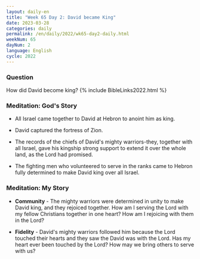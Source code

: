 ```yaml
---
layout: daily-en
title: "Week 65 Day 2: David became King"
date: 2023-03-28
categories: daily
permalink: /en/daily/2022/wk65-day2-daily.html
weekNum: 65
dayNum: 2
language: English
cycle: 2022
---
```


### Question     
How did David become king?
{% include BibleLinks2022.html %} 

### Meditation: God's Story   
+ All Israel came together to David at Hebron to anoint him as king. 

+ David captured the fortress of Zion. 

+ The records of the chiefs of David's mighty warriors-they, together with all Israel, gave his kingship strong support to extend it over the whole land, as the Lord had promised. 

+ The fighting men who volunteered to serve in the ranks came to Hebron fully determined to make David king over all Israel. 

### Meditation: My Story   
+ **Community** - The mighty warriors were determined in unity to make David king, and they rejoiced together. How am I serving the Lord with my fellow Christians together in one heart? How am I rejoicing with them in the Lord? 

+ **Fidelity** - David's mighty warriors followed him because the Lord touched their hearts and they saw the David was with the Lord. Has my heart ever been touched by the Lord? How may we bring others to serve with us? 
